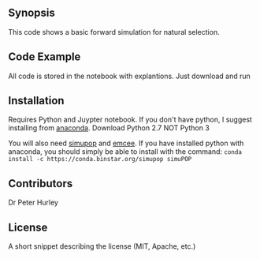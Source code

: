 ## Synopsis
This code shows a basic forward simulation for natural selection.

## Code Example

All code is stored in the notebook with explantions. Just download and run

## Installation

Requires Python and Juypter notebook. If you don't have python, I suggest installing from [anaconda](https://www.continuum.io/downloads). 
Download Python 2.7 NOT Python 3

You will also need [simupop](http://simupop.sourceforge.net/) and [emcee](http://dan.iel.fm/emcee/current/). If you have installed python with anaconda, you should simply be able to install with the command: `conda install -c https://conda.binstar.org/simupop simuPOP`



## Contributors

Dr Peter Hurley

## License

A short snippet describing the license (MIT, Apache, etc.)
